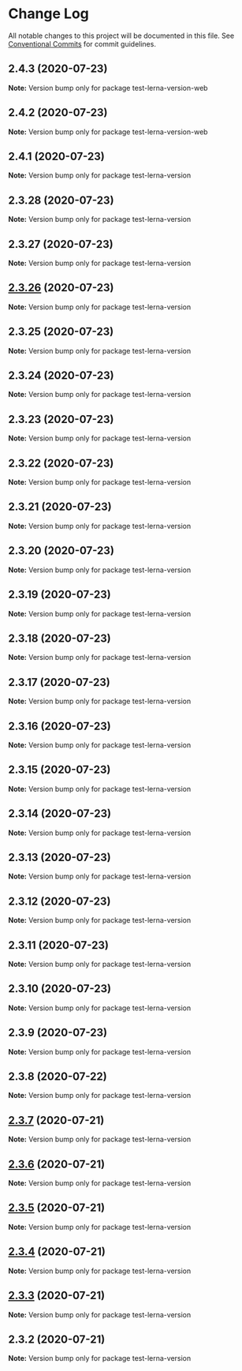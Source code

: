 # Change Log

All notable changes to this project will be documented in this file.
See [Conventional Commits](https://conventionalcommits.org) for commit guidelines.

## 2.4.3 (2020-07-23)

**Note:** Version bump only for package test-lerna-version-web





## 2.4.2 (2020-07-23)

**Note:** Version bump only for package test-lerna-version-web





## 2.4.1 (2020-07-23)

**Note:** Version bump only for package test-lerna-version





## 2.3.28 (2020-07-23)

**Note:** Version bump only for package test-lerna-version





## 2.3.27 (2020-07-23)

**Note:** Version bump only for package test-lerna-version





## [2.3.26](https://github.com/vydimitrov/test-lerna-version/compare/v2.3.25...v2.3.26) (2020-07-23)

**Note:** Version bump only for package test-lerna-version






## 2.3.25 (2020-07-23)

**Note:** Version bump only for package test-lerna-version





## 2.3.24 (2020-07-23)

**Note:** Version bump only for package test-lerna-version





## 2.3.23 (2020-07-23)

**Note:** Version bump only for package test-lerna-version





## 2.3.22 (2020-07-23)

**Note:** Version bump only for package test-lerna-version





## 2.3.21 (2020-07-23)

**Note:** Version bump only for package test-lerna-version





## 2.3.20 (2020-07-23)

**Note:** Version bump only for package test-lerna-version





## 2.3.19 (2020-07-23)

**Note:** Version bump only for package test-lerna-version





## 2.3.18 (2020-07-23)

**Note:** Version bump only for package test-lerna-version





## 2.3.17 (2020-07-23)

**Note:** Version bump only for package test-lerna-version





## 2.3.16 (2020-07-23)

**Note:** Version bump only for package test-lerna-version





## 2.3.15 (2020-07-23)

**Note:** Version bump only for package test-lerna-version





## 2.3.14 (2020-07-23)

**Note:** Version bump only for package test-lerna-version





## 2.3.13 (2020-07-23)

**Note:** Version bump only for package test-lerna-version





## 2.3.12 (2020-07-23)

**Note:** Version bump only for package test-lerna-version





## 2.3.11 (2020-07-23)

**Note:** Version bump only for package test-lerna-version





## 2.3.10 (2020-07-23)

**Note:** Version bump only for package test-lerna-version





## 2.3.9 (2020-07-23)

**Note:** Version bump only for package test-lerna-version





## 2.3.8 (2020-07-22)

**Note:** Version bump only for package test-lerna-version





## [2.3.7](https://github.com/vydimitrov/test-lerna-version/compare/v2.3.6...v2.3.7) (2020-07-21)

**Note:** Version bump only for package test-lerna-version





## [2.3.6](https://github.com/vydimitrov/test-lerna-version/compare/v2.3.5...v2.3.6) (2020-07-21)

**Note:** Version bump only for package test-lerna-version





## [2.3.5](https://github.com/vydimitrov/test-lerna-version/compare/v2.3.4...v2.3.5) (2020-07-21)

**Note:** Version bump only for package test-lerna-version





## [2.3.4](https://github.com/vydimitrov/test-lerna-version/compare/v2.3.3...v2.3.4) (2020-07-21)

**Note:** Version bump only for package test-lerna-version





## [2.3.3](https://github.com/vydimitrov/test-lerna-version/compare/v2.3.2...v2.3.3) (2020-07-21)

**Note:** Version bump only for package test-lerna-version





## 2.3.2 (2020-07-21)

**Note:** Version bump only for package test-lerna-version
